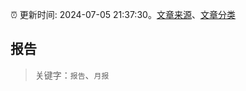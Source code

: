 :alarm_clock: 更新时间: 2024-07-05 21:37:30。[文章来源](/README.md)、[文章分类](/TAGS.md)

## 报告


> 关键字：`报告`、`月报`



